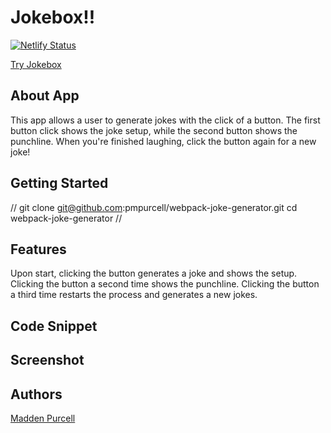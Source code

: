 # Jokebox!!
[![Netlify Status](https://api.netlify.com/api/v1/badges/f7dec2f8-9e14-47c0-bdca-09d7b3ceb71b/deploy-status)](https://app.netlify.com/sites/pmp-joke-generator/deploys)

[Try Jokebox](https://pmp-joke-generator.netlify.app/)

## About App
This app allows a user to generate jokes with the click of a button. The first button click shows the joke setup, while the second button shows the punchline. When you're finished laughing, click the button again for a new joke!
## Getting Started
//
git clone git@github.com:pmpurcell/webpack-joke-generator.git
cd webpack-joke-generator
//
## Features
Upon start, clicking the button generates a joke and shows the setup.
Clicking the button a second time shows the punchline.
Clicking the button a third time restarts the process and generates a new jokes.
## Code Snippet

## Screenshot

## Authors
[Madden Purcell](https://github.com/pmpurcell)
